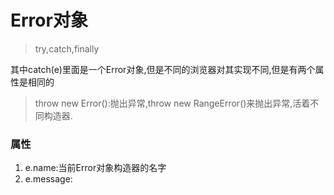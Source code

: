 # Error对象

>try,catch,finally
    
   其中catch(e)里面是一个Error对象,但是不同的浏览器对其实现不同,但是有两个属性是相同的

> throw new Error():抛出异常,throw new RangeError()来抛出异常,活着不同构造器.
   
### 属性

   1. e.name:当前Error对象构造器的名字
   1. e.message: